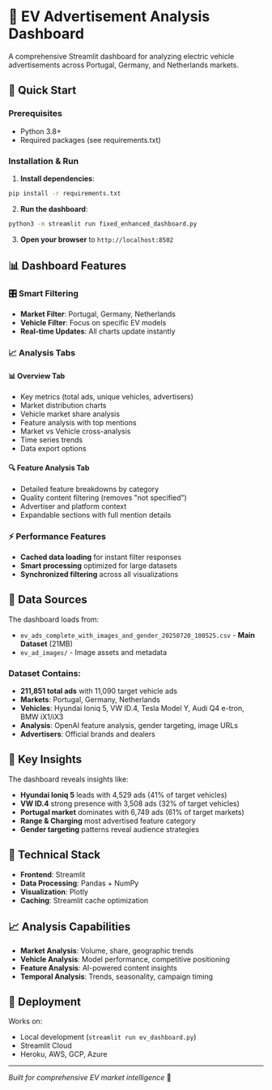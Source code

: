 # 🚗 EV Advertisement Analysis Dashboard

A comprehensive Streamlit dashboard for analyzing electric vehicle advertisements across Portugal, Germany, and Netherlands markets.

## 🚀 Quick Start

### Prerequisites
- Python 3.8+
- Required packages (see requirements.txt)

### Installation & Run

1. **Install dependencies**:
```bash
pip install -r requirements.txt
```

2. **Run the dashboard**:
```bash
python3 -m streamlit run fixed_enhanced_dashboard.py
```

3. **Open your browser** to `http://localhost:8502`

## 📊 Dashboard Features

### 🎛️ **Smart Filtering**
- **Market Filter**: Portugal, Germany, Netherlands
- **Vehicle Filter**: Focus on specific EV models
- **Real-time Updates**: All charts update instantly

### 📈 **Analysis Tabs**

#### **📊 Overview Tab**
- Key metrics (total ads, unique vehicles, advertisers)
- Market distribution charts
- Vehicle market share analysis
- Feature analysis with top mentions
- Market vs Vehicle cross-analysis
- Time series trends
- Data export options

#### **🔍 Feature Analysis Tab**
- Detailed feature breakdowns by category
- Quality content filtering (removes "not specified")
- Advertiser and platform context
- Expandable sections with full mention details

### ⚡ **Performance Features**
- **Cached data loading** for instant filter responses
- **Smart processing** optimized for large datasets
- **Synchronized filtering** across all visualizations

## 📁 **Data Sources**

The dashboard loads from:
- `ev_ads_complete_with_images_and_gender_20250720_100525.csv` - **Main Dataset** (21MB)
- `ev_ad_images/` - Image assets and metadata

### Dataset Contains:
- **211,851 total ads** with 11,090 target vehicle ads
- **Markets**: Portugal, Germany, Netherlands
- **Vehicles**: Hyundai Ioniq 5, VW ID.4, Tesla Model Y, Audi Q4 e-tron, BMW iX1/iX3
- **Analysis**: OpenAI feature analysis, gender targeting, image URLs
- **Advertisers**: Official brands and dealers

## 🎯 **Key Insights**

The dashboard reveals insights like:
- **Hyundai Ioniq 5** leads with 4,529 ads (41% of target vehicles)
- **VW ID.4** strong presence with 3,508 ads (32% of target vehicles)
- **Portugal market** dominates with 6,749 ads (61% of target markets)
- **Range & Charging** most advertised feature category
- **Gender targeting** patterns reveal audience strategies

## 🔧 **Technical Stack**

- **Frontend**: Streamlit
- **Data Processing**: Pandas + NumPy
- **Visualization**: Plotly
- **Caching**: Streamlit cache optimization

## 📈 **Analysis Capabilities**

- **Market Analysis**: Volume, share, geographic trends
- **Vehicle Analysis**: Model performance, competitive positioning
- **Feature Analysis**: AI-powered content insights
- **Temporal Analysis**: Trends, seasonality, campaign timing

## 🚀 **Deployment**

Works on:
- Local development (`streamlit run ev_dashboard.py`)
- Streamlit Cloud
- Heroku, AWS, GCP, Azure

---

*Built for comprehensive EV market intelligence* 🔋
